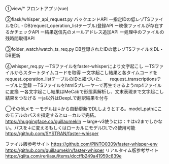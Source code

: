 ①view/*
フロントアプリ(vue)

②flask/whisper_api_request.py
バックエンドAPI
ー指定IDの低レゾTSファイルをDL・DB(request_operation_listテーブル)登録API
ー映像ファイルが存在するかチェックAPI
ー結果送信先のメールアドレス追加API
ー処理中のファイルの残時間取得API

③folder_watch/watch_ts_req.py
DB登録されたIDの低レゾTSファイルをDL・DB更新

④whisper_req.py
ーTSファイルをfaster-whisperにより文字起こし
ーTSファイルからスタートタイムコードを取得
ー文字起こし結果と各タイムコードをrequest_operation_listテーブルのIDと紐づいた、
　request_transcriptionsテーブルに登録
ーTSファイルをhtml5プレーヤーで再生できるようmp4ファイルに変換
ー各文字起こし結果はMeCabで形態素解析し、文末表現まで文字起こし結果をつなげる
ーja以外はDeepLで翻訳結果を付与


◯その他メモ
ーモデルは↓から自動更新でDLしようとする。model_pathにこのモデルのパスを指定するとローカルで完結。 https://huggingface.co/guillaumekln
ーlarge-v3使うには：↑はv2までしかない。パスを↓に変えるもしくはローカルにモデルDLでv3使用可能
https://github.com/SYSTRAN/faster-whisper

ファイル版参考サイト
https://github.com/PINTO0309/faster-whisper-env
https://github.com/guillaumekln/faster-whisper
リアルタイム版参考サイト
https://qiita.com/reriiasu/items/dccffb249a41959c839e


